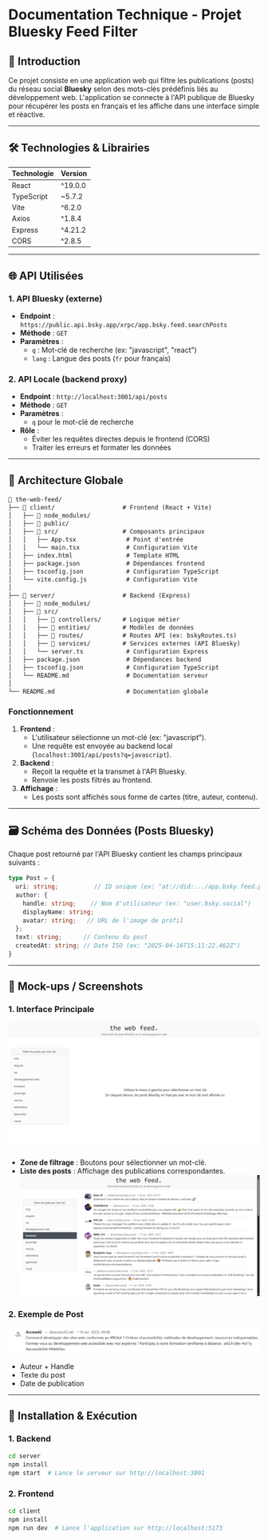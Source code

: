# **Documentation Technique - Projet Bluesky Feed Filter**  

## **📌 Introduction**  
Ce projet consiste en une application web qui filtre les publications (posts) du réseau social **Bluesky** selon des mots-clés prédéfinis liés au développement web. L'application se connecte à l'API publique de Bluesky pour récupérer les posts en français et les affiche dans une interface simple et réactive.  

---

## **🛠️ Technologies & Librairies**   
| Technologie | Version |  
|-------------|---------|  
| React | ^19.0.0 |  
| TypeScript | ~5.7.2 |  
| Vite | ^6.2.0 |  
| Axios | ^1.8.4 |     
| Express | ^4.21.2 |  
| CORS | ^2.8.5 |   

---

## **🌐 API Utilisées**  
### **1. API Bluesky (externe)**  
- **Endpoint** : `https://public.api.bsky.app/xrpc/app.bsky.feed.searchPosts`  
- **Méthode** : `GET`  
- **Paramètres** :  
  - `q` : Mot-clé de recherche (ex: "javascript", "react")  
  - `lang` : Langue des posts (`fr` pour français)  

### **2. API Locale (backend proxy)**  
- **Endpoint** : `http://localhost:3001/api/posts`  
- **Méthode** : `GET`  
- **Paramètres** :  
  - `q` pour le mot-clé de recherche 
- **Rôle** :  
  - Éviter les requêtes directes depuis le frontend (CORS)  
  - Traiter les erreurs et formater les données  

---

## **📂 Architecture Globale**  
```
📁 the-web-feed/
├── 📁 client/                   # Frontend (React + Vite)
│   ├── 📁 node_modules/
│   ├── 📁 public/
│   ├── 📁 src/                  # Composants principaux
│   │   ├── App.tsx              # Point d'entrée
│   │   └── main.tsx             # Configuration Vite
│   ├── index.html               # Template HTML
│   ├── package.json             # Dépendances frontend
│   ├── tsconfig.json            # Configuration TypeScript
│   └── vite.config.js           # Configuration Vite
│
├── 📁 server/                   # Backend (Express)
│   ├── 📁 node_modules/
│   ├── 📁 src/
│   │   ├── 📁 controllers/      # Logique métier
│   │   ├── 📁 entities/         # Modèles de données
│   │   ├── 📁 routes/           # Routes API (ex: bskyRoutes.ts)
│   │   ├── 📁 services/         # Services externes (API Bluesky)
│   │   └── server.ts            # Configuration Express
│   ├── package.json             # Dépendances backend
│   ├── tsconfig.json            # Configuration TypeScript
│   └── README.md                # Documentation serveur
│
└── README.md                    # Documentation globale
```

### **Fonctionnement**  
1. **Frontend** :  
   - L'utilisateur sélectionne un mot-clé (ex: "javascript").  
   - Une requête est envoyée au backend local (`localhost:3001/api/posts?q=javascript`).  
2. **Backend** :  
   - Reçoit la requête et la transmet à l'API Bluesky.  
   - Renvoie les posts filtrés au frontend.  
3. **Affichage** :  
   - Les posts sont affichés sous forme de cartes (titre, auteur, contenu).  

---

## **🗃️ Schéma des Données (Posts Bluesky)**  
Chaque post retourné par l'API Bluesky contient les champs principaux suivants :  
```typescript
type Post = {
  uri: string;          // ID unique (ex: "at://did:.../app.bsky.feed.post/3kjh...")
  author: {
    handle: string;    // Nom d'utilisateur (ex: "user.bsky.social")
    displayName: string;
    avatar: string;   // URL de l'image de profil
  };
  text: string;      // Contenu du post
  createdAt: string; // Date ISO (ex: "2025-04-16T15:11:22.462Z")
}
```

---

## **🎨 Mock-ups / Screenshots**  
### **1. Interface Principale**  
![Interface](docs/images/interface-1.png)  
- **Zone de filtrage** : Boutons pour sélectionner un mot-clé.  
- **Liste des posts** : Affichage des publications correspondantes.
![Interface](docs/images/interface-2.png)

### **2. Exemple de Post**  
![Post Example](docs/images/post.png)  
- Auteur + Handle  
- Texte du post  
- Date de publication  

---

## **🚀 Installation & Exécution**  
### **1. Backend**  
```bash
cd server
npm install
npm start  # Lance le serveur sur http://localhost:3001
```

### **2. Frontend**  
```bash
cd client
npm install
npm run dev  # Lance l'application sur http://localhost:5173
```